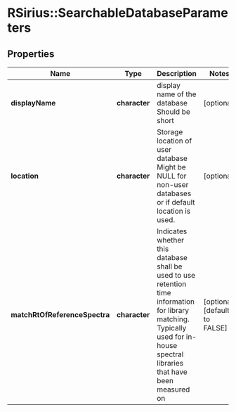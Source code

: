 # RSirius::SearchableDatabaseParameters


## Properties
Name | Type | Description | Notes
------------ | ------------- | ------------- | -------------
**displayName** | **character** | display name of the database  Should be short | [optional] 
**location** | **character** | Storage location of user database  Might be NULL for non-user databases or if default location is used. | [optional] 
**matchRtOfReferenceSpectra** | **character** | Indicates whether this database shall be used to use retention time information for library matching.  Typically used for in-house spectral libraries that have been measured on | [optional] [default to FALSE] 


